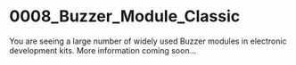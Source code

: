 # 0008_Buzzer_Module_Classic
You are seeing a large number of widely used Buzzer modules in electronic development kits. More information coming soon...
